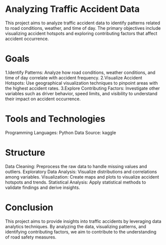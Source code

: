 # Analyzing Traffic Accident Data

This project aims to analyze traffic accident data to identify patterns related to road conditions, weather, and time of day. The primary objectives include visualizing accident hotspots and exploring contributing factors that affect accident occurrence.

# Goals

1.Identify Patterns: Analyze how road conditions, weather conditions, and time of day correlate with accident frequency.
2.Visualize Accident Hotspots: Use geographical visualization techniques to pinpoint areas with the highest accident rates.
3.Explore Contributing Factors: Investigate other variables such as driver behavior, speed limits, and visibility to understand their impact on accident occurrence.

# Tools and Technologies
Programming Languages: Python
Data Source: kaggle 

# Structure
Data Cleaning: Preprocess the raw data to handle missing values and outliers.
Exploratory Data Analysis: Visualize distributions and correlations among variables.
Visualization: Create maps and plots to visualize accident hotspots and trends.
Statistical Analysis: Apply statistical methods to validate findings and derive insights.

# Conclusion
This project aims to provide insights into traffic accidents by leveraging data analytics techniques. By analyzing the data, visualizing patterns, and identifying contributing factors, we aim to contribute to the understanding of road safety measures.
